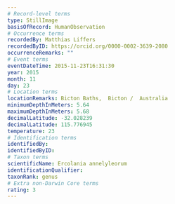 ```yaml
---
# Record-level terms
type: StillImage
basisOfRecord: HumanObservation
# Occurrence terms
recordedBy: Matthias Liffers
recordedByID: https://orcid.org/0000-0002-3639-2080
occurrenceRemarks: ""
# Event terms
eventDateTime: 2015-11-23T16:31:30
year: 2015
month: 11
day: 23
# Location terms
locationRemarks: Bicton Baths,  Bicton /  Australia
minimumDepthInMeters: 5.64
maximumDepthInMeters: 5.68
decimalLatitude: -32.028239
decimalLatitude: 115.776945
temperature: 23
# Identification terms
identifiedBy: 
identifiedByID: 
# Taxon terms
scientificName: Ercolania annelyleorum
identificationQualifier: 
taxonRank: genus
# Extra non-Darwin Core terms
rating: 3
---
```

